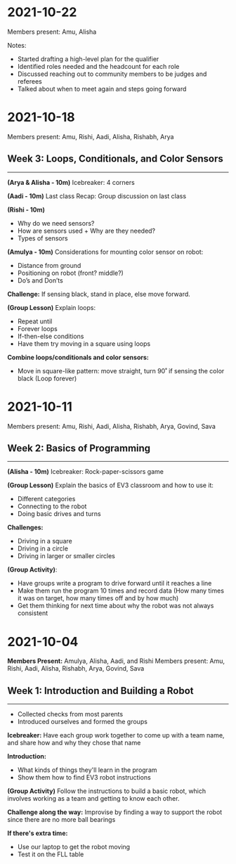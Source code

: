# 2021-10-22
Members present: Amu, Alisha

Notes:
* Started drafting a high-level plan for the qualifier
* Identified roles needed and the headcount for each role
* Discussed reaching out to community members to be judges and referees
* Talked about when to meet again and steps going forward

# 2021-10-18
Members present: Amu, Rishi, Aadi, Alisha, Rishabh, Arya

## **Week 3: Loops, Conditionals, and Color Sensors**
***

**(Arya & Alisha - 10m)** Icebreaker: 4 corners

**(Aadi - 10m)** Last class Recap: 
Group discussion on last class

**(Rishi - 10m)** 
* Why do we need sensors?
* How are sensors used + Why are they needed?
* Types of sensors

**(Amulya - 10m)** Considerations for mounting color sensor on robot:
* Distance from ground 
* Positioning on robot (front? middle?)
* Do’s and Don’ts 

**Challenge:** If sensing black, stand in place, else move forward.

**(Group Lesson)** Explain loops:
* Repeat until
* Forever loops
* If-then-else conditions
* Have them try moving in a square using loops

**Combine loops/conditionals and color sensors:**
* Move in square-like pattern: move straight, turn 90˚ if sensing the color black (Loop forever)


# 2021-10-11
Members present: Amu, Rishi, Aadi, Alisha, Rishabh, Arya, Govind, Sava

## **Week 2: Basics of Programming**
***

**(Alisha - 10m)** Icebreaker: Rock-paper-scissors game

**(Group Lesson)** Explain the basics of EV3 classroom and how to use it:
* Different categories
* Connecting to the robot
* Doing basic drives and turns

**Challenges:**
* Driving in a square
* Driving in a circle
* Driving in larger or smaller circles

**(Group Activity)**: 
* Have groups write a program to drive forward until it reaches a line
* Make them run the program 10 times and record data (How many times it was on target, how many times off and by how much)
* Get them thinking for next time about why the robot was not always consistent

# 2021-10-04

**Members Present:** Amulya, Alisha, Aadi, and Rishi
Members present: Amu, Rishi, Aadi, Alisha, Rishabh, Arya, Govind, Sava

## **Week 1: Introduction and Building a Robot**
***

* Collected checks from most parents
* Introduced ourselves and formed the groups

**Icebreaker:** Have each group work together to come up with a team name, and share how and why they chose that name

**Introduction:**
* What kinds of things they'll learn in the program
* Show them how to find EV3 robot instructions

**(Group Activity)** Follow the instructions to build a basic robot, which involves working as a team and getting to know each other.

**Challenge along the way:** Improvise by finding a way to support the robot since there are no more ball bearings

**If there's extra time:**
* Use our laptop to get the robot moving
* Test it on the FLL table
